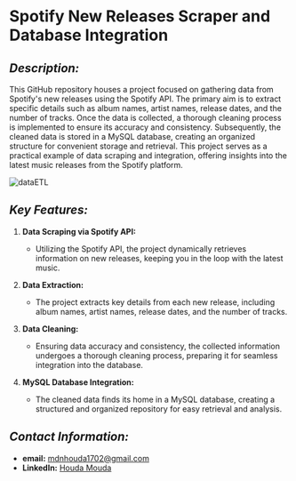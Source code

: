 # Spotify New Releases Scraper and Database Integration

## *Description:*

This GitHub repository houses a project focused on gathering data from Spotify's new releases using the Spotify API. The primary aim is to extract specific details such as album names, artist names, release dates, and the number of tracks. Once the data is collected, a thorough cleaning process is implemented to ensure its accuracy and consistency. Subsequently, the cleaned data is stored in a MySQL database, creating an organized structure for convenient storage and retrieval. This project serves as a practical example of data scraping and integration, offering insights into the latest music releases from the Spotify platform. 

![dataETL]([https://github.com/houda-moudni/Spotify-NewReleases-ETL/blob/main/Spotify-ETL/Yellow%20and%20Orange%20Monthly%20Sales%20Data%20Graph.png])

## *Key Features:*

1. **Data Scraping via Spotify API:**
   - Utilizing the Spotify API, the project dynamically retrieves information on new releases, keeping you in the loop with the latest music.

2. **Data Extraction:**
   - The project extracts key details from each new release, including album names, artist names, release dates, and the number of tracks.

3. **Data Cleaning:**
   - Ensuring data accuracy and consistency, the collected information undergoes a thorough cleaning process, preparing it for seamless integration into the database.

4. **MySQL Database Integration:**
   - The cleaned data finds its home in a MySQL database, creating a structured and organized repository for easy retrieval and analysis.

## *Contact Information:*
- **email:** mdnhouda1702@gmail.com
- **LinkedIn:** [Houda Mouda](https://www.linkedin.com/in/houda-moudni-525708257/) 


